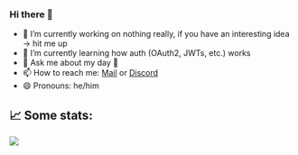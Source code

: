 ### Hi there 👋

- 🔭 I’m currently working on nothing really, if you have an interesting idea -> hit me up
- 🌱 I’m currently learning how auth (OAuth2, JWTs, etc.) works
- 💬 Ask me about my day 🙈
- 📫 How to reach me: [Mail][mail] or [Discord][discord]
- 😄 Pronouns: he/him

## 📈 Some stats:
![](https://github-profile-summary-cards.vercel.app/api/cards/profile-details?username=kdev&theme=monokai)

<!--
**KokosnussDEV/KokosnussDEV** is a ✨ _special_ ✨ repository because its `README.md` (this file) appears on your GitHub profile.

Here are some ideas to get you started:

- 🔭 I’m currently working on ...
- 🌱 I’m currently learning ...
- 👯 I’m looking to collaborate on ...
- 🤔 I’m looking for help with ...
- 💬 Ask me about ...
- 📫 How to reach me: ...
- 😄 Pronouns: ...
- ⚡ Fun fact: ...
-->
[ud]: https://discord.gg/RcTNjpB
[mail]: mailto:konstantinw@ledbrain.de?subject=Hey
[discord]: https://discord.com/users/199964094357307392
